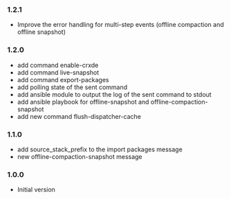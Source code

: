 ### 1.2.1
* Improve the error handling for multi-step events (offline compaction and offline snapshot)

### 1.2.0
* add command enable-crxde
* add command live-snapshot
* add command export-packages
* add polling state of the sent command
* add ansible module to output the log of the sent command to stdout
* add ansible playbook for offline-snapshot and offline-compaction-snapshot
* add new command flush-dispatcher-cache

### 1.1.0
* add source_stack_prefix to the import packages message
* new offline-compaction-snapshot message

### 1.0.0
* Initial version
